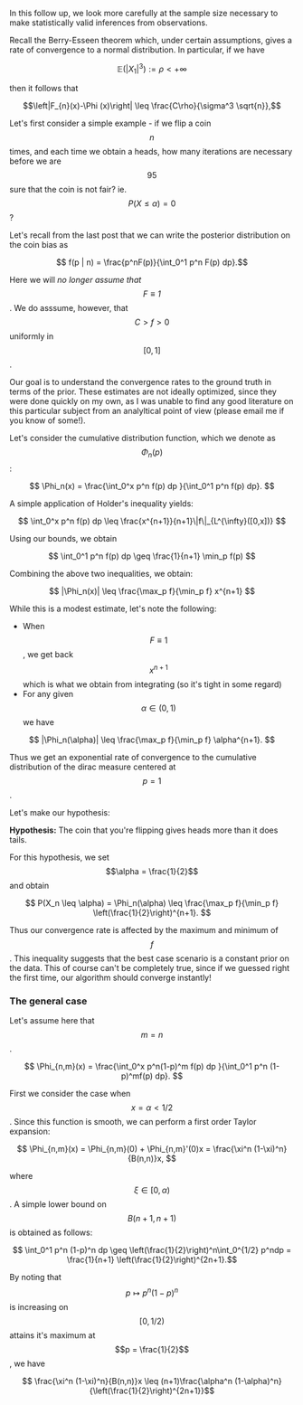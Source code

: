 In this follow up, we look more carefully at the sample size necessary to make statistically valid
inferences from observations. 

Recall the Berry-Esseen theorem which, under certain assumptions, gives a rate of convergence to a normal distribution. In particular, if we have

$$ \mathbb{E}(|X_1|^3) := \rho < +\infty $$

then it follows that

$$\left|F_{n}(x)-\Phi (x)\right| \leq \frac{C\rho}{\sigma^3 \sqrt{n}},$$


Let's first consider a simple example - if we flip a coin $$n$$ times, and each time we obtain a heads, how many iterations are necessary before we are $$95%$$ sure that the coin is not fair? ie. $$P(X \leq \alpha) = 0$$?

Let's recall from the last post that we can write the posterior distribution on the coin bias as

$$ f(p | n) = \frac{p^nF(p)}{\int_0^1 p^n F(p) dp}.$$

Here we will *no longer assume that $$F \equiv 1$$*. We do asssume, however, that $$ C > f > 0 $$ uniformly in $$[0,1]$$.

Our goal is to understand the convergence rates to the ground truth in terms of the prior. These estimates are not ideally optimized, since they were done quickly on my own, as I was unable to find any good literature on this particular subject from an analyltical point of view (please email me if you know of some!). 

Let's consider the cumulative distribution function, which we denote as $$\Phi_n(p)$$:

$$ \Phi_n(x) = \frac{\int_0^x p^n f(p) dp }{\int_0^1 p^n f(p) dp}. $$

A simple application of Holder's inequality yields:

$$ \int_0^x p^n f(p) dp \leq \frac{x^{n+1}}{n+1}\|f\|_{L^{\infty}([0,x])}   $$

Using our bounds, we obtain

$$ \int_0^1 p^n f(p) dp \geq \frac{1}{n+1} \min_p f(p)  $$

Combining the above two inequalities, we obtain:

$$ |\Phi_n(x)| \leq \frac{\max_p f}{\min_p f} x^{n+1} $$

While this is a modest estimate, let's note the following:

- When $$F \equiv 1$$, we get back $$x^{n+1}$$ which is what we obtain from integrating (so it's tight in some regard)
- For any given $$\alpha \in (0,1)$$ we have 

$$ |\Phi_n(\alpha)| \leq  \frac{\max_p f}{\min_p f} \alpha^{n+1}. $$

Thus we get an exponential rate of convergence to the cumulative distribution of the dirac measure centered at $$p=1$$. 

Let's make our hypothesis:

**Hypothesis:** The coin that you're flipping gives heads more than it does tails. 

For this hypothesis, we set $$\alpha = \frac{1}{2}$$ and obtain 


$$ P(X_n \leq \alpha) = \Phi_n(\alpha) \leq  \frac{\max_p f}{\min_p f} \left(\frac{1}{2}\right)^{n+1}. $$


Thus our convergence rate is affected by the maximum and minimum of $$f$$. This inequality suggests that the best case scenario is a constant prior on the data. This of course can't be completely true, since if we guessed right the first time, our algorithm should converge instantly!


### The general case

Let's assume here that $$m = n$$.

$$ \Phi_{n,m}(x) = \frac{\int_0^x p^n(1-p)^m f(p) dp }{\int_0^1 p^n (1-p)^mf(p) dp}. $$


First we consider the case when $$x = \alpha < 1/2$$. Since this function is smooth, we can perform a first order Taylor expansion:

$$ \Phi_{n,m}(x) = \Phi_{n,m}(0) + \Phi_{n,m}'(0)x = \frac{\xi^n (1-\xi)^n}{B(n,n)}x, $$

where $$ \xi \in [0,\alpha)$$. A simple lower bound on $$B(n+1,n+1)$$ is obtained as follows:

$$ \int_0^1 p^n (1-p)^n dp \geq \left(\frac{1}{2}\right)^n\int_0^{1/2} p^ndp = \frac{1}{n+1} \left(\frac{1}{2}\right)^{2n+1}.$$

By noting that $$p \mapsto p^n (1-p)^n$$ is increasing on $$[0,1/2)$$ attains it's maximum at $$p = \frac{1}{2}$$, we have

$$ \frac{\xi^n (1-\xi)^n}{B(n,n)}x \leq (n+1)\frac{\alpha^n (1-\alpha)^n}{\left(\frac{1}{2}\right)^{2n+1}}$$
